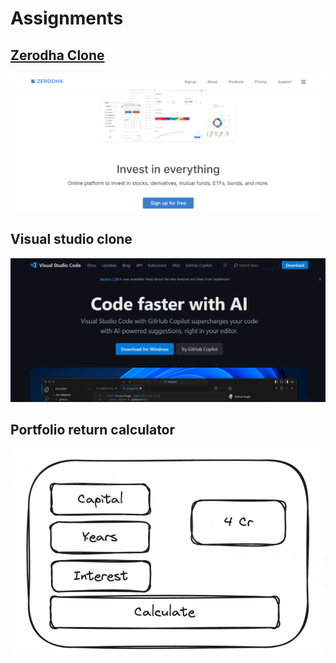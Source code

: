 # Assignments
## [Zerodha Clone ](./Assignments/Zerodha_clone/)
 ![](./images/zerodha.png)
</br>

## Visual studio clone 
![](./images/vs%20code.png)
</br>

## Portfolio return calculator
![](./images/image.png)